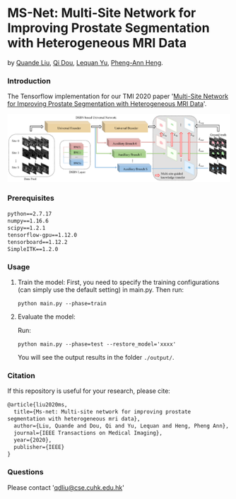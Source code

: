 # MS-Net: Multi-Site Network for Improving Prostate Segmentation with Heterogeneous MRI Data
by [Quande Liu](https://github.com/liuquande), [Qi Dou](http://www.cse.cuhk.edu.hk/~qdou/), [Lequan Yu](https://yulequan.github.io/), [Pheng-Ann Heng](http://www.cse.cuhk.edu.hk/~pheng/). 

### Introduction

The Tensorflow implementation for our TMI 2020 paper '[Multi-Site Network for Improving Prostate Segmentation with Heterogeneous MRI Data](https://arxiv.org/abs/2002.03366)'. 

![](assets/overview.png)

### Prerequisites

```
python==2.7.17
numpy==1.16.6
scipy==1.2.1
tensorflow-gpu==1.12.0
tensorboard==1.12.2
SimpleITK==1.2.0
```
### Usage

1. Train the model:
  First, you need to specify the training configurations (can simply use the default setting) in main.py.
  Then run:
   ```shell
   python main.py --phase=train
   ```

2. Evaluate the model:

    Run:
   ```shell
   python main.py --phase=test --restore_model='xxxx'
   ```
   You will see the output results in the folder `./output/`.

### Citation
If this repository is useful for your research, please cite:

```
@article{liu2020ms,
  title={Ms-net: Multi-site network for improving prostate segmentation with heterogeneous mri data},
  author={Liu, Quande and Dou, Qi and Yu, Lequan and Heng, Pheng Ann},
  journal={IEEE Transactions on Medical Imaging},
  year={2020},
  publisher={IEEE}
}
```
### Questions

Please contact 'qdliu@cse.cuhk.edu.hk'

